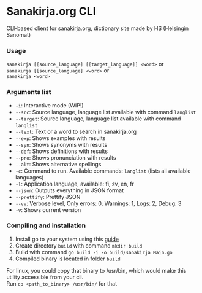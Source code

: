# Sanakirja.org CLI
CLI-based client for sanakirja.org, dictionary site made by HS (Helsingin Sanomat)

### Usage
`sanakirja [[source_language] [[target_language]] <word>` or<br>
`sanakirja [[source_language] <word>` or<br>
`sanakirja <word>`<br>

### Arguments list
- `-i`: Interactive mode (WIP!)
- `--src`: Source language, language list available with command `langlist`
- `--target`: Source language, language list available with command `langlist`
- `--text`: Text or a word to search in sanakirja.org
- `--exp`: Shows examples with results
- `--syn`: Shows synonyms with results
- `--def`: Shows definitions with results
- `--pro`: Shows pronunciation with results
- `--alt`: Shows alternative spellings
- `-c`: Command to run. Available commands: `langlist` (lists all available languages)
- `-l`: Application language, available: fi, sv, en, fr
- `--json`: Outputs everything in JSON format
- `--prettify`: Prettify JSON
- `--vv`: Verbose level, Only errors: 0, Warnings: 1, Logs: 2, Debug: 3
- `-v`: Shows current version

### Compiling and installation

1. Install go to your system using this [guide](https://golang.org/doc/install)
2. Create directory `build` with command `mkdir build`
3. Build with command `go build -i -o build/sanakirja Main.go`
4. Compiled binary is located in folder `build`

For linux, you could copy that binary to /usr/bin, which would make this utility accessible from your cli.<br>
Run `cp <path_to_binary> /usr/bin/` for that
